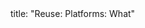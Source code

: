 <frontmatter>
title: "Reuse: Platforms: What"
</frontmatter>

<include src="unit-inPage-asFlat.md" boilerplate />
